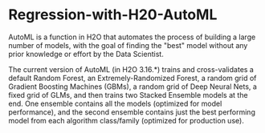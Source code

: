 # Regression-with-H20-AutoML

AutoML is a function in H2O that automates the process of building a large number of models, with the goal of finding the "best" model without any prior knowledge or effort by the Data Scientist.

The current version of AutoML (in H2O 3.16.*) trains and cross-validates a default Random Forest, an Extremely-Randomized Forest, a random grid of Gradient Boosting Machines (GBMs), a random grid of Deep Neural Nets, a fixed grid of GLMs, and then trains two Stacked Ensemble models at the end. One ensemble contains all the models (optimized for model performance), and the second ensemble contains just the best performing model from each algorithm class/family (optimized for production use).

